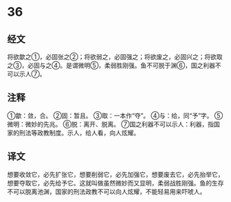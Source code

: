 # 36

## 经文

将欲歙之①，必固张之②；将欲弱之，必固强之；将欲废之，必固兴之；将欲取之③，必固与之④。是谓微明⑤，柔弱胜刚强。鱼不可脱于渊⑥，国之利器不可以示人⑦。

## 注释

①歙：敛，合。
②固：暂且。
③取：一本作“夺”。
④与：给，同“予”字。
⑤微明：微妙的先兆。
⑥脱：离开、脱离。
⑦国之利器不可以示人：利器，指国家的刑法等政教制度。示人，给人看，向人炫耀。

## 译文

想要收敛它，必先扩张它，想要削弱它，必先加强它，想要废去它，必先抬举它，想要夺取它，必先给予它。这就叫做虽然微妙而又显明，柔弱战胜刚强。鱼的生存不可以脱离池渊，国家的刑法政教不可以向人炫耀，不能轻易用来吓唬人。
